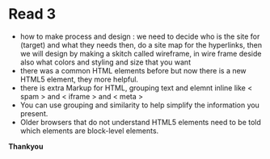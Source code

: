 
# Read 3
* how to make process and design : we need to decide who is the site for (target) and what they needs then, do a site map for the hyperlinks, then we will design by making a skitch called wireframe, in wire frame deside also what colors and styling and size that you want
* there was a common HTML elements before but now there is a new HTML5 element, they more helpful.
* there is extra Markup for HTML, grouping text and elemnt inline like  < spam > and < iframe > and < meta >
* You can use grouping and similarity to help simplify 
the information you present.
* Older browsers that do not understand HTML5 
elements need to be told which elements are 
block-level elements.


**Thankyou**
